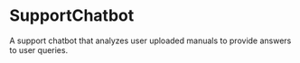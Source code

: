 # SupportChatbot
A support chatbot that analyzes user uploaded manuals to provide answers to user queries.
